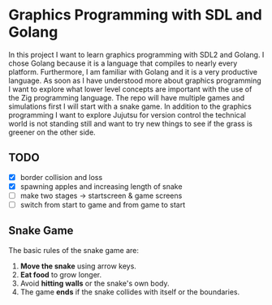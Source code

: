 # Graphics Programming with SDL and Golang

In this project I want to learn graphics programming with SDL2 and Golang.
I chose Golang because it is a language that compiles to nearly every platform.
Furthermore, I am familiar with Golang and it is a very productive language.
As soon as I have understood more about graphics programming I want to explore what lower level
concepts are important with the use of the Zig programming language.
The repo will have multiple games and simulations first I will start with a snake game.
In addition to the graphics programming I want to explore Jujutsu for version control the technical
world is not standing still and want to try new things to see if the grass is greener on the other
side.

## TODO

- [x] border collision and loss
- [x] spawning apples and increasing length of snake
- [ ] make two stages -> startscreen & game screens
- [ ] switch from start to game and from game to start

## Snake Game

The basic rules of the snake game are:

1. **Move the snake** using arrow keys.
2. **Eat food** to grow longer.
3. Avoid **hitting walls** or the snake's own body.
4. The game **ends** if the snake collides with itself or the boundaries.
